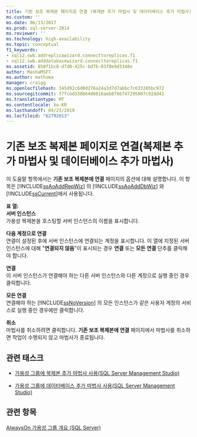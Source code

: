 ```yaml
---
title: 기존 보조 복제본 페이지로 연결 (복제본 추가 마법사 및 데이터베이스 추가 마법사) | Microsoft Docs
ms.custom: ''
ms.date: 06/13/2017
ms.prod: sql-server-2014
ms.reviewer: ''
ms.technology: high-availability
ms.topic: conceptual
f1_keywords:
- sql12.swb.addreplicawizard.connecttoreplicas.f1
- sql12.swb.adddatabasewizard.connecttoreplicas.f1
ms.assetid: 850f1bc8-d7d0-425c-bd7b-03f0e9d3348e
author: MashaMSFT
ms.author: mathoma
manager: craigg
ms.openlocfilehash: 345d92c6d0d276a24a3d7d7abbc7c633205bc972
ms.sourcegitcommit: f7fced330b64d6616aeb8766747295807c92dd41
ms.translationtype: MT
ms.contentlocale: ko-KR
ms.lasthandoff: 04/23/2019
ms.locfileid: "62792013"
---
```

# <a name="connect-to-existing-secondary-replicas-page-add-replica-wizard-and-add-databases-wizard"></a>기존 보조 복제본 페이지로 연결(복제본 추가 마법사 및 데이터베이스 추가 마법사)
  이 도움말 항목에서는 **기존 보조 복제본에 연결** 페이지의 옵션에 대해 설명합니다. 이 항목은 [!INCLUDE[ssAoAddRepWiz](../../../includes/ssaoaddrepwiz-md.md)] 의 [!INCLUDE[ssAoAddDbWiz](../../../includes/ssaoadddbwiz-md.md)] 와 [!INCLUDE[ssCurrent](../../../includes/sscurrent-md.md)]에서 사용됩니다.  
  
 **표 열:**  
 **서버 인스턴스**  
 가용성 복제본을 호스팅할 서버 인스턴스의 이름을 표시합니다.  
  
 **다음 계정으로 연결**  
 연결이 설정된 후에 서버 인스턴스에 연결되는 계정을 표시합니다. 이 열에 지정된 서버 인스턴스에 대해 "**연결되지 않음**"이 표시되는 경우 **연결** 또는 **모든 연결** 단추를 클릭해야 합니다.  
  
 **연결**  
 이 서버 인스턴스가 연결해야 하는 다른 서버 인스턴스와 다른 계정으로 실행 중인 경우 클릭합니다.  
  
 **모든 연결**  
 연결해야 하는 [!INCLUDE[ssNoVersion](../../../includes/ssnoversion-md.md)] 의 모든 인스턴스가 같은 사용자 계정의 서비스로 실행 중인 경우에만 클릭합니다.  
  
 **취소**  
 마법사를 취소하려면 클릭합니다. **기존 보조 복제본에 연결** 페이지에서 마법사를 취소하면 작업이 수행되지 않고 마법사가 종료됩니다.  
  

  
##  <a name="RelatedTasks"></a> 관련 태스크  
  
-   [가용성 그룹에 복제본 추가 마법사 사용&#40;SQL Server Management Studio&#41;](use-the-add-replica-to-availability-group-wizard-sql-server-management-studio.md)  
  
-   [가용성 그룹에 데이터베이스 추가 마법사 사용&#40;SQL Server Management Studio&#41;](availability-group-add-database-to-group-wizard.md)  
  

  
## <a name="see-also"></a>관련 항목  
 [AlwaysOn 가용성 그룹 개요 &#40;SQL Server&#41;](overview-of-always-on-availability-groups-sql-server.md)  
  
  
